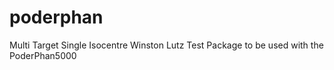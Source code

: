# poderphan
Multi Target Single Isocentre Winston Lutz Test Package to be used with the PoderPhan5000
